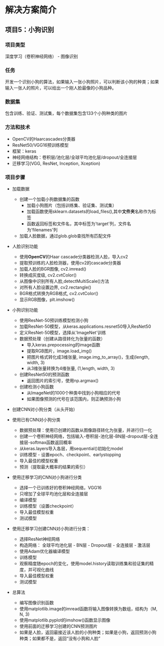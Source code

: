 # 解决方案简介
## 项目5：小狗识别

### 项目类型

深度学习（卷积神经网络） - 图像识别

### 任务

开发一个识别小狗的算法，如果输入一张小狗照片，可以判断该小狗的种类；如果输入一张人的照片，可以给出一个刚人脸最像的小狗品种。

### 数据集
包含训练、验证、测试集，每个数据集包含133个小狗种类的图片

### 方法和技术
- OpenCV的Haarcascades分类器
- ResNet50/VGG16预训练模型
- 框架：keras
- 神经网络结构：卷积层/池化层/全球平均池化层/dropout/全连接层
- 迁移学习(VGG, ResNet, Inception, Xception)

### 项目步骤

- 加载数据
	- 创建一个加载小狗数据集的函数
		- 加载小狗图片（包括训练集、验证集、测试集）
		- 加载函数使用sklearn.datasets的load_files(),其中**文件夹**名称作为标签
		- 函数返回标签和文件名，其中标签为'target'列，文件名为'filenames'列
	- 加载人脸数据，通过glob.glob查找所有匹配文件

- 人脸识别功能
	- 使用**OpenCV**的Haar cascade分类器检测人脸，导入cv2
	- 提取预训练的人脸检测器，使用cv2的cascade分类器
	- 加载人脸的BGR图像, cv2.imread()
	- 转换成灰度级, cv2.cvtColor()
	- 从图像中识别所有人脸,detectMultiScale()方法
	- 对所有人脸设置边界, cv2.rectangle()
	- BGR格式转换为RGB格式, cv2.cvtColor()
	- 显示RGB图像，plt.imshow()

- 小狗识别功能
	- 使用ResNet-50预训练模型检测小狗
	- 加载ResNet-50模型，从keras.applications.resnet50导入ResNet50
	- 定义ResNet-50模型，选择从'ImageNet'训练
	- 数据预处理（创建从路径转化为张量的函数）
		- 导入keras.prepocessing的image函数
		- 提取RGB图片，image.load_img()
		- 把图片格式转化成3维张量, image.img_to_array()，生成(length, width, 3)
		- 从3维张量转换为4维张量, (1,length, width, 3)
	- 创建ResNet50的预测函数
		- 返回图片的索引号，使用np.argmax()
	- 创建检测小狗函数
		- 从ImageNet的1000个种类中找到小狗相应的代号
		- 如果图像预测的代号在该范围内，则正确预测小狗

- 创建CNN对小狗分类（从头开始）

- 使用已有CNN对小狗分类
	- 数据预处理：使用已创建的函数从图像路径转化为张量，并进行归一化
	- 创建一个卷积神经网络，包括输入-卷积层-池化层-BN层-dropout层-全连接层-softmax函数返回概率
	- 从keras.layers导入各层，用sequential()初始化model
	- 训练模型 - 设置epoch、checkpoint、earlystopping
	- 导入最佳的模型权重
	- 预测（提取最大概率的结果的索引）

- 使用迁移学习的CNN对小狗进行分类
	- 选择一个已训练好的卷积神经网络，VGG16
	- 只增加了全球平均池化层和全连接层
	- 编译模型
	- 训练模型（设置checkpoint）
	- 导入最佳模型权重
	- 测试模型

- 使用迁移学习创建CNN对小狗进行分类：
	- 选择ResNet神经网络
	- 构造网络： 全球平均池化层 - BN层 - Dropout层 - 全连接层 - 激活层
	- 使用Adam优化器编译模型
	- 训练模型
	- 观察精度随epoch的变化，使用model.history读取训练集和验证集的精度，并可视化曲线
	- 导入最佳模型权重
	- 测试模型

- 总算法
	- 编写图像识别函数
	- 使用matplotlib.image的imread函数将输入图像转换为数组，结构为（M, N, 3)
	- 使用matplotlib.pyplot的imshow()函数显示图像
	- 使用前面的迁移学习创建的CNN预测图片
	- 如果是人脸，返回最接近该人脸的小狗种类；如果是小狗，返回预测小狗种类；如果都不是，返回“没有小狗和人脸”




